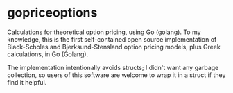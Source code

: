 # gopriceoptions
Calculations for theoretical option pricing, using Go (golang). To my knowledge, this is the first self-contained open source implementation of Black-Scholes and Bjerksund-Stensland option pricing models, plus Greek calculations, in Go (Golang). 

The implementation intentionally avoids structs; I didn't want any garbage collection, so users of this software are welcome to wrap it in a struct if they find it helpful.
